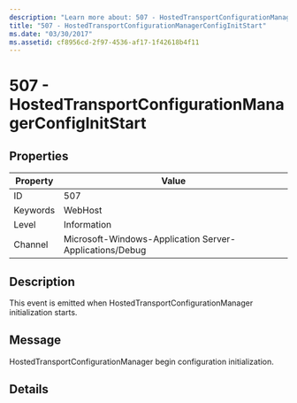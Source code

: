 ```yaml
---
description: "Learn more about: 507 - HostedTransportConfigurationManagerConfigInitStart"
title: "507 - HostedTransportConfigurationManagerConfigInitStart"
ms.date: "03/30/2017"
ms.assetid: cf8956cd-2f97-4536-af17-1f42618b4f11
---
```

# 507 - HostedTransportConfigurationManagerConfigInitStart

## Properties

| Property | Value |
| - | - |
|ID|507|  
|Keywords|WebHost|  
|Level|Information|  
|Channel|Microsoft-Windows-Application Server-Applications/Debug|  
  
## Description  

 This event is emitted when HostedTransportConfigurationManager initialization starts.  
  
## Message  

 HostedTransportConfigurationManager begin configuration initialization.  
  
## Details
